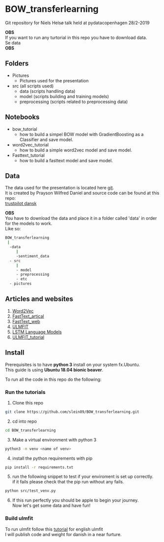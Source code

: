 # BOW_transferlearning

Git repository for Niels Helsø talk held at pydatacopenhagen 28/2-2019   

**OBS**   
If you want to run any turtorial in this repo you have to download data.  
Se data  
**OBS**

## Folders

* Pictures
  * Pictures used for the presentation
* src (all scripts used)
  * data (scripts handling data)
  * model (scripts building and training models)
  * preprocessing (scripts related to preprocessing data)

## Notebooks

* bow_tutorial
  * how to build a simpel BOW model with GradientBoosting as a Classifier and save model. 
* word2vec_tutorial
  * how to build a simple word2vec model and save model.
* Fasttext_tutorial
  * how to build a fasttext model and save model.

## Data

The data used for the presentation is located here [git](https://github.com/Proteusiq/dksentimentapi/blob/master/app/data/sentiment_data).  
It is created by Prayson Wilfred Daniel and source code can be found at this repo:  
[trustpilot dansk](https://github.com/Proteusiq/dksentimentapi)  

**OBS**  
You have to download the data and place it in a folder called 'data' in order for the models to work.  
Like so:  
```bash
BOW_transferlearning  
 |  
  -data  
     |  
     -sentiment_data  
  - src
     |
     - model
     - preprocessing
     - etc
  - pictures 
```


## Articles and websites

1. [Word2Vec](https://arxiv.org/pdf/1301.3781.pdf)
2. [FastText_artical](https://arxiv.org/pdf/1607.01759.pdf)
3. [FastText_web](https://fasttext.cc/)
4. [ULMFIT](http://nlp.fast.ai/classification/2018/05/15/introducting-ulmfit.html)
5. [LSTM Language Models](https://arxiv.org/pdf/1708.02182.pdf)
6. [ULMFIT_tutorial](https://www.analyticsvidhya.com/blog/2018/11/tutorial-text-classification-ulmfit-fastai-library/)

## Install

Prerequisites is to have **python 3** install on your system fx.Ubuntu.  
This guide is using **Ubuntu 18.04 bionic beaver**.  

To run all the code in this repo do the following:  

### Run the tutorials

1. Clone this repo

```bash
git clone https://github.com/slein89/BOW_transferlearning.git
```

2. cd into repo

```bash
cd BOW_transferlearning
```

3. Make a virtual environment with python 3

```bash
python3 -m venv <name of venv>
```

4. install the python requirements with pip

```bash
pip install -r requirements.txt
```

5. run the following snippet to test if your enviroment is set up correctly.  
if it fails please check that the pip run without any fails. 

```bash
python src/test_venv.py
```

6. If this run perfectly you should be apple to begin your journey.  
Now let's get some data and have fun!

### Build ulmfit

To run ulmfit follow this [tutorial](https://www.analyticsvidhya.com/blog/2018/11/tutorial-text-classification-ulmfit-fastai-library/) for english ulmfit  
I will publish code and weight for danish in a near furture.  